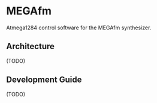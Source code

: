 # MEGAfm

Atmega1284 control software for the MEGAfm synthesizer.

## Architecture

(TODO)

## Development Guide

(TODO)

